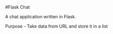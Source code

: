 #Flask Chat

A chat application written in Flask.

Purpose - Take data from URL and store it in a list